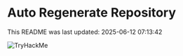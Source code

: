 # Auto Regenerate Repository

This README was last updated: 2025-06-12 07:13:42

 ![TryHackMe](https://tryhackme.com/badge/533634)